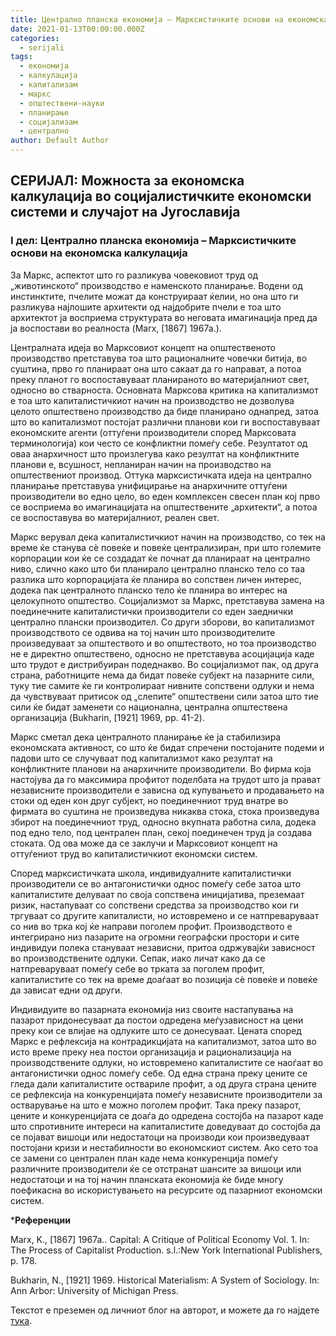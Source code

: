 ```yaml
---
title: Централно планска економија – Марксистичките основи на економска калкулација
date: 2021-01-13T00:00:00.000Z
categories:
  - serijali
tags:
  - економија
  - калкулација
  - капитализам
  - маркс
  - општествени-науки
  - планирање
  - социјализам
  - централно
author: Default Author
---
```


## **СЕРИЈАЛ:** Mожноста за економска калкулација во социјалистичките економски системи и случајот на Југославија

### **I дел**: Централно планска економија – Марксистичките основи на економска калкулација

За Маркс, аспектот што го разликува човековиот труд од „животинското“ производство е наменското планирање. Водени од инстинктите, пчелите можат да конструираат ќелии, но она што ги разликува најлошите архитекти од најдобрите пчели е тоа што архитектот ја восприема структурата во неговата имагинација пред да ја воспостави во реалноста (Marx, \[1867\] 1967a.).

Централната идеја во Марксовиот концепт на општественото производство претставува тоа што рационалните човечки битија, во суштина, прво го планираат она што сакаат да го направат, а потоа преку планот го воспоставуваат планираното во материјалниот свет, односно во стварноста. Основната Марксова критика на капитализмот е тоа што капиталистичкиот начин на производство не дозволува целото општествено производство да биде планирано однапред, затоа што во капитализмот постојат различни планови кои ги воспоставуваат економските агенти (оттуѓени производители според Марксовата терминологија) кои често се конфликтни помеѓу себе. Резултатот од оваа анархичност што произлегува како резултат на конфликтните планови е, всушност, непланиран начин на производство на општествениот производ. Оттука марксистичката идеја на централно планирање претставува унифицирање на анархичните оттуѓени производители во едно цело, во еден комплексен свесен план кој прво се восприема во имагинацијата на општествените „архитекти“, а потоа се воспоставува во материјалниот, реален свет.

Маркс верувал дека капиталистичкиот начин на производство, со тек на време ќе станува сѐ повеќе и повеќе централизиран, при што големите корпорации кои ќе се создадат ќе почнат да планираат на централно ниво, слично како што би планирало централно планско тело со таа разлика што корпорацијата ќе планира во сопствен личен интерес, додека пак централното планско тело ќе планира во интерес на целокупното општество. Социјализмот за Маркс, претставува замена на поединечните капиталистички производители со еден заеднички централно плански производител. Со други зборови, во капитализмот производството се одвива на тој начин што производителите произведуваат за општеството и во општеството, но тоа производство не е директно општествено, односно не претставува асоцијација каде што трудот е дистрибуиран подеднакво. Во социјализмот пак, од друга страна, работниците нема да бидат повеќе субјект на пазарните сили, туку тие самите ќе ги контролираат нивните сопствени одлуки и нема да чувствуваат притисок од „слепите“ општествени сили затоа што тие сили ќе бидат заменети со национална, централна општествена организација (Bukharin, \[1921\] 1969, pp. 41-2).

Маркс сметал дека централното планирање ќе ја стабилизира економската активност, со што ќе бидат спречени постојаните подеми и падови што се случуваат под капитализмот како резултат на конфликтните планови на анархичните производители. Во фирма која настојува да го максимира профитот поделбата на трудот што ја прават независните производители е зависна од купувањето и продавањето на стоки од еден кон друг субјект, но поединечниот труд внатре во фирмата во суштина не произведува никаква стока, стока произведува збирот на поединечниот труд, односно вкупната работна сила, додека под едно тело, под централен план, секој поединечен труд ја создава стоката. Од ова може да се заклучи и Марксовиот концепт на оттуѓениот труд во капиталистичкиот економски систем.

Според марксистичката школа, индивидуалните капиталистички производители се во антагонистички однос помеѓу себе затоа што капиталистите делуваат по своја сопствена иницијатива, преземаат ризик, настапуваат со сопствени средства за производство кои ги тргуваат со другите капиталисти, но истовремено и се натпреваруваат со нив во трка кој ќе направи поголем профит. Производството е интегрирано низ пазарите на огромни географски простори и сите индивидуи полека стануваат независни, притоа одржувајќи зависност во производствените одлуки. Сепак, иако личат како да се натпреваруваат помеѓу себе во трката за поголем профит, капиталистите со тек на време доаѓаат во позиција сѐ повеќе и повеќе да зависат едни од други.

Индивидуите во пазарната економија низ своите настапувања на пазарот придонесуваат да постои одредена меѓузависност на цени преку кои се влијае на одлуките што се донесуваат. Цената според Маркс е рефлексија на контрадикцијата на капитализмот, затоа што во исто време преку неа постои организација и рационализација на производствените одлуки, но истовремено капиталистите се наоѓаат во антагонистички однос помеѓу себе. Од една страна преку цените се гледа дали капиталистите оствариле профит, а од друга страна цените се рефлексија на конкуренцијата помеѓу независните производители за остварување на што е можно поголем профит. Така преку пазарот, цените и конкуренцијата се доаѓа до одредена состојба на пазарот каде што спротивните интереси на капиталистите доведуваат до состојба да се појават вишоци или недостатоци на производи кои произведуваат постојани кризи и нестабилности во економскиот систем. Ако сето тоа се замени со централен план каде нема конкуренција помеѓу различните производители ќе се отстранат шансите за вишоци или недостатоци и на тој начин планската економија ќе биде многу поефикасна во искористувањето на ресурсите од пазарниот економски систем.

\***Референции**

Marx, K., \[1867\] 1967a.. Capital: A Critique of Political Economy Vol. 1. In: The Process of Capitalist Production. s.l.:New York International Publishers, p. 178.

Bukharin, N., \[1921\] 1969. Historical Materialism: A System of Sociology. In: Ann Arbor: University of Michigan Press.

Текстот е преземен од личниот блог на авторот, и можете да го најдете [тука](https://ilijav.substack.com/p/--3ed).

